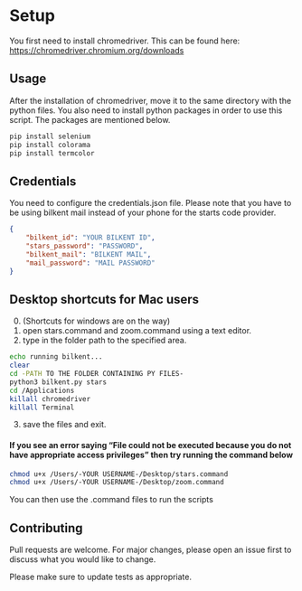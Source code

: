 # Setup

You first need to install chromedriver.
This can be found here:
https://chromedriver.chromium.org/downloads

## Usage

After the installation of chromedriver, move it to the same directory with the python files. You also need to install python packages in order to use this script. The packages are mentioned below.

```bash
pip install selenium
pip install colorama
pip install termcolor
```

## Credentials
You need to configure the credentials.json file.
Please note that you have to be using bilkent mail instead of your phone for the starts code provider.

```json
{
    "bilkent_id": "YOUR BILKENT ID",
    "stars_password": "PASSWORD",
    "bilkent_mail": "BILKENT MAIL",
    "mail_password": "MAIL PASSWORD"
}

```

## Desktop shortcuts for Mac users

0. (Shortcuts for windows are on the way)
1. open stars.command and zoom.command using a text editor.
2. type in the folder path to the specified area.
```zsh
echo running bilkent...
clear
cd -PATH TO THE FOLDER CONTAINING PY FILES-
python3 bilkent.py stars
cd /Applications
killall chromedriver
killall Terminal
```
3. save the files and exit.

#### If you see an error saying “File could not be executed because you do not have appropriate access privileges” then try running the command below

```zsh
chmod u+x /Users/-YOUR USERNAME-/Desktop/stars.command
chmod u+x /Users/-YOUR USERNAME-/Desktop/zoom.command
```
You can then use the .command files to run the scripts

## Contributing
Pull requests are welcome. For major changes, please open an issue first to discuss what you would like to change.

Please make sure to update tests as appropriate.
